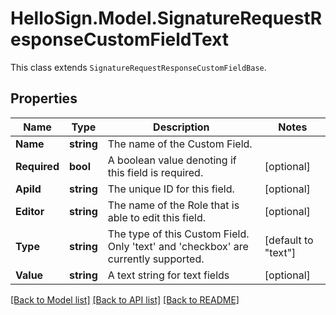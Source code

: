 # HelloSign.Model.SignatureRequestResponseCustomFieldText
This class extends `SignatureRequestResponseCustomFieldBase`.

## Properties

Name | Type | Description | Notes
------------ | ------------- | ------------- | -------------
**Name** | **string** |  The name of the Custom Field.  | 
**Required** | **bool** |  A boolean value denoting if this field is required.  | [optional] 
**ApiId** | **string** |  The unique ID for this field.  | [optional] 
**Editor** | **string** |  The name of the Role that is able to edit this field.  | [optional] 
**Type** | **string** |  The type of this Custom Field. Only &#39;text&#39; and &#39;checkbox&#39; are currently supported.  | [default to "text"]
**Value** | **string** |  A text string for text fields  | [optional] 

[[Back to Model list]](../README.md#documentation-for-models) [[Back to API list]](../README.md#documentation-for-api-endpoints) [[Back to README]](../README.md)

